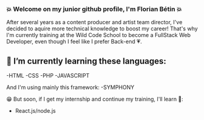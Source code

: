 ###  :boom: Welcome on my junior github profile, I'm Florian Bétin :boom:

After several years as a content producer and artist team director, I've decided to aquire more technical knowledge to boost my career! That's why I'm currently training at the Wild Code School to become a FullStack Web Developer, even though I feel like I prefer Back-end :heartpulse:.  

## 🤔 I’m currently learning these languages:
-HTML
-CSS
-PHP
-JAVASCRIPT

And I'm using mainly this framework:
-SYMPHONY

:grin: But soon, if I get my internship and continue my training, I'll learn 👊:
- React.js/node.js

<!--
**FlorianBetin/FlorianBetin** is a ✨ _special_ ✨ repository because its `README.md` (this file) appears on your GitHub profile.

Here are some ideas to get you started:

- 🔭 I’m currently working on ...
- 🌱 I’m currently learning ...
- 👯 I’m looking to collaborate on ...
- 🤔 I’m looking for help with ...
- 💬 Ask me about ...
- 📫 How to reach me: ...
- 😄 Pronouns: ...
- ⚡ Fun fact: ...
-->
